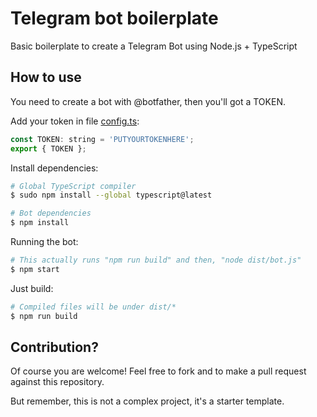 # Telegram bot boilerplate

Basic boilerplate to create a Telegram Bot using Node.js + TypeScript

## How to use

You need to create a bot with @botfather, then you'll got a TOKEN.

Add your token in file [config.ts](src/config.ts):

```js
const TOKEN: string = 'PUTYOURTOKENHERE';
export { TOKEN };
```

Install dependencies:

```sh
# Global TypeScript compiler
$ sudo npm install --global typescript@latest

# Bot dependencies
$ npm install
```

Running the bot:

```sh
# This actually runs "npm run build" and then, "node dist/bot.js"
$ npm start
```

Just build:

```sh
# Compiled files will be under dist/*
$ npm run build
```

## Contribution?

Of course you are welcome! Feel free to fork and to make a pull request against this repository.

But remember, this is not a complex project, it's a starter template.
